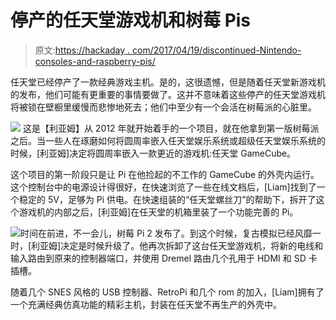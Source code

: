 # 停产的任天堂游戏机和树莓 Pis

> 原文:[https://hackaday . com/2017/04/19/discontinued-Nintendo-consoles-and-raspberry-pis/](https://hackaday.com/2017/04/19/discontinued-nintendo-consoles-and-raspberry-pis/)

任天堂已经停产了一款经典游戏主机。是的，这很遗憾，但是随着任天堂新游戏机的发布，他们可能有更重要的事情要做了。这并不意味着这些停产的任天堂游戏机将被锁在壁橱里缓慢而悲惨地死去；他们中至少有一个会活在树莓派的心脏里。

[![](../Images/af8c18da513cf0803c952893cae2a538.png)](https://hackaday.com/wp-content/uploads/2017/04/enclosure2.jpg) 这是【利亚姆】从 2012 年就开始着手的一个项目，就在他拿到第一版树莓派之后。当一些人在琢磨如何将圆周率嵌入任天堂娱乐系统或超级任天堂娱乐系统的时候，[利亚姆]决定将圆周率嵌入一款更近的游戏机:任天堂 GameCube。

这个项目的第一阶段只是让 Pi 在他捡起的不工作的 GameCube 的外壳内运行。这个控制台中的电源设计得很好，在快速浏览了一些在线文档后，[Liam]找到了一个稳定的 5V，足够为 Pi 供电。在快速组装的“任天堂螺丝刀”的帮助下，拆开了这个游戏机的内部之后，[利亚姆]在任天堂的机箱里装了一个功能完善的 Pi。

![](../Images/a8635f99c18a637d03230e0f719e150f.png)时间在前进，不一会儿，树莓 Pi 2 发布了。到这个时候，复古模拟已经风靡一时，[利亚姆]决定是时候升级了。他再次拆卸了这台任天堂游戏机，将新的电线和输入路由到原来的控制器端口，并使用 Dremel 路由几个孔用于 HDMI 和 SD 卡插槽。

随着几个 SNES 风格的 USB 控制器、RetroPi 和几个 rom 的加入，[Liam]拥有了一个充满经典仿真功能的精彩主机，封装在任天堂不再生产的外壳中。